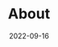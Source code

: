 ---
title: About
description: Sun-tree, Yushu's personal blog
date: 2022-09-16
aliases:
    - about-us
    - about-hugo
    - contact
lastmod: 2022-09-16
menu:
    main:
        weight: 5
        params: 
            icon: user
---
